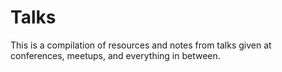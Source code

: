 # Talks
This is a compilation of resources and notes from talks given at conferences, meetups, and everything in between.
